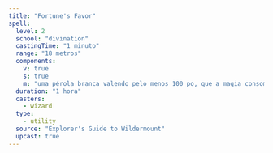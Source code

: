 ```yaml
---
title: "Fortune's Favor"
spell:
  level: 2
  school: "divination"
  castingTime: "1 minuto"
  range: "18 metros"
  components:
    v: true
    s: true
    m: "uma pérola branca valendo pelo menos 100 po, que a magia consome"
  duration: "1 hora"
  casters:
    - wizard
  type:
    - utility
  source: "Explorer's Guide to Wildermount"
  upcast: true
---
```

